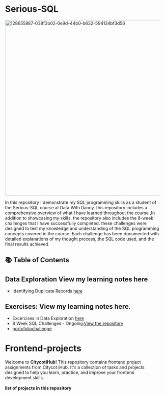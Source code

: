 # Serious-SQL
<img width="573" alt="128655887-038f2b02-0e9d-44b0-b632-594134bf3d56" src="https://user-images.githubusercontent.com/51711008/228886982-e507d265-eca1-43c5-8ee8-572da0379f52.png">

In this repository I  demonstrate my SQL programming skills as a student of the Serious-SQL course at Data With Danny. this repository includes a comprehensive overview of what I have learned throughout the course ,In addition to showcasing my skills, the repository also includes the 8-week challenges that I have successfully completed. these challenges were designed to test my knowledge and understanding of the SQL programming concepts covered in the course. Each challenge has been documented with detailed explanations of my thought process, the SQL code used, and the final results achieved.



## 📚 Table of Contents

## Data Exploration View my learning notes here 
* Identifying Duplicate Records [here](https://github.com/iamismaill/Serious-SQL/blob/main/IdentifyingDuplicates.md)

## Exercises: View my learning notes here.
* Excercises in Data Exploration [here](https://github.com/iamismaill/Serious-SQL/blob/main/Exercises%20in%20Data%20Exploration.md)
* 8 Week SQL Challenges - Ongoing:[View the repository](https://github.com/iamismaill/Serious-SQL/tree/main/8%20Week%20SQL%20Challenge)
* [portofoliochallenge](https://github.com/NajmaMahadAdam/citycotihub-projects/tree/main/challenge%20one)
# Frontend-projects
Welcome to **CitycotiHub!** This repository contains frontend project assignments from Citycot iHub. It's a collection of tasks and projects designed to help you learn, practice, and improve your frontend development skills.<br>
<br>
**list of projects in this repository**


  
